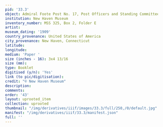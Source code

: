 ```yaml
---
pid: '33.3'
object: Admiral Foote Post No. 17, Post Officers and Standing Committees
institution: New Haven Museum
inventory_number: MSS 325, Box 2, Folder E
artist:
museum_dating: '1909'
country_provenance: United States of America
city_provenance: New Haven, Connecticut
latitude:
longitude:
medium: 'Paper '
size (inches - 16): 3x4 13/16
size (mm):
type: Booklet
digitised (y/n): 'Yes'
link (to pic/digitisation):
credit: "© New Haven Museum"
description:
comments:
order: '43'
layout: uprooted_item
collection: uprooted
thumbnail: "/img/derivatives/iiif/images/33.3/full/250,/0/default.jpg"
manifest: "/img/derivatives/iiif/33.3/manifest.json"
full: ''
---
```

